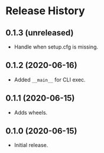 Release History
===============

0.1.3 (unreleased)
------------------

- Handle when setup.cfg is missing.


0.1.2 (2020-06-16)
------------------

- Added `__main__` for CLI exec.


0.1.1 (2020-06-15)
------------------

- Adds wheels.


0.1.0 (2020-06-15)
------------------

-   Initial release.
